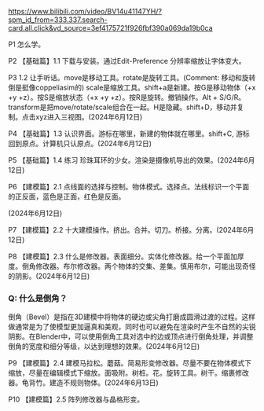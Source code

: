 https://www.bilibili.com/video/BV14u41147YH/?spm_id_from=333.337.search-card.all.click&vd_source=3ef4175721f926fbf390a069da19b0ca

P1 怎么学。

P2  【基础篇】1.1 下载与安装。通过Edit-Preference 分辨率缩放让字体变大。

P3  1.2 让手听话。move是移动工具。rotate是旋转工具。(Comment: 移动和旋转倒是挺像coppeliasim的) scale是缩放工具。shift+a是新建。按G是移动物体（+x +y +z）。按S是缩放状态（+x +y +z）。按R是旋转。撤销操作。Alt + S/G/R。transform是把move/rotate/scale组合在一起。H是隐藏。shift+D，移动并复制。点击xyz进入三视图。(2024年6月12日)

P4  【基础篇】1.3 认识界面。游标在哪里，新建的物体就在哪里。shift+C, 游标回到原点。计算机只认原点。(2024年6月12日)

P5  【基础篇】1.4 练习 珍珠耳环的少女。渲染是摄像机导出的效果。(2024年6月12日)

P6  【建模篇】2.1 点线面的选择与控制。物体模式。选择点。法线标识一个平面的正反面，蓝色是正面，红色是反面。

(2024年6月12日)

P7  【建模篇】2.2 十大建模操作。挤出。合并。切刀。桥接。分离。(2024年6月12日)

P8  【建模篇】2.3 什么是修改器。表面细分。实体化修改器。给一个平面加厚度。倒角修改器。布尔修改器。两个物体的交集、差集。慎用布尔，可能出现奇怪的阴影。(2024年6月12日)

### Q: 什么是倒角？

倒角（Bevel）是指在3D建模中将物体的硬边或尖角打磨成圆滑过渡的过程。这样做通常是为了使模型更加逼真和美观，同时也可以避免在渲染时产生不自然的尖锐阴影。在Blender中，可以使用倒角工具对选中的边或顶点进行倒角处理，并调整倒角的宽度和细分等级，以达到理想的效果。(2024年6月12日)

P9  【建模篇】2.4 建模马拉松。蘑菇。简易形变修改器。尽量不要在物体模式下缩放，尽量在编辑模式下缩放。面吸附。树桩。花。旋转工具。树干。缩裹修改器。龟背竹。建造不规则物体。(2024年6月13日)

P10  【建模篇】2.5 阵列修改器与晶格形变。

